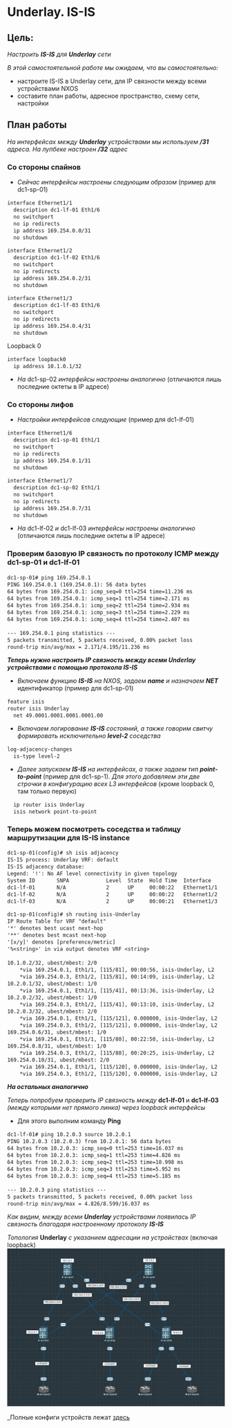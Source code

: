 # Underlay. IS-IS
## **Цель:**
_Настроить **IS-IS** для **Underlay** сети_

_В этой самостоятельной работе мы ожидаем, что вы самостоятельно:_
- настроите IS-IS в Underlay сети, для IP связности между всеми устройствами NXOS
- составите план работы, адресное пространство, схему сети, настройки
  
## **План работы**
_На интерфейсах между __Underlay__ устройствами мы используем __/31__ адреса. На лупбеке настроен __/32__ адрес_

### **Со стороны спайнов**

* _Сейчас интерфейсы настроены следующим образом_ (пример для dc1-sp-01)
```
interface Ethernet1/1
  description dc1-lf-01 Eth1/6
  no switchport
  no ip redirects
  ip address 169.254.0.0/31
  no shutdown
```
```
interface Ethernet1/2
  description dc1-lf-02 Eth1/6
  no switchport
  no ip redirects
  ip address 169.254.0.2/31
  no shutdown
```
```
interface Ethernet1/3
  description dc1-lf-03 Eth1/6
  no switchport
  no ip redirects
  ip address 169.254.0.4/31
  no shutdown
```
Loopback 0
```
interface loopback0
  ip address 10.1.0.1/32
```
* _На_ dc1-sp-02 _интерфейсы настроены аналогично_ (отличаются лишь последние октеты в IP адресе)

### **Со стороны лифов**

* _Настройки интерфейсов следующие_ (пример для dc1-lf-01)
```
interface Ethernet1/6
  description dc1-sp-01 Eth1/1
  no switchport
  no ip redirects
  ip address 169.254.0.1/31
  no shutdown
```
```
interface Ethernet1/7
  description dc1-sp-02 Eth1/1
  no switchport
  no ip redirects
  ip address 169.254.0.7/31
  no shutdown
```
* _На_ dc1-lf-02 _и_ dc1-lf-03 _интерфейсы настроены аналогично_ (отличаются лишь последние октеты в IP адресе)

### **Проверим базовую IP связность по протоколу ICMP между dc1-sp-01 и dc1-lf-01**

```
dc1-sp-01# ping 169.254.0.1
PING 169.254.0.1 (169.254.0.1): 56 data bytes
64 bytes from 169.254.0.1: icmp_seq=0 ttl=254 time=11.236 ms
64 bytes from 169.254.0.1: icmp_seq=1 ttl=254 time=2.171 ms
64 bytes from 169.254.0.1: icmp_seq=2 ttl=254 time=2.934 ms
64 bytes from 169.254.0.1: icmp_seq=3 ttl=254 time=2.229 ms
64 bytes from 169.254.0.1: icmp_seq=4 ttl=254 time=2.407 ms

--- 169.254.0.1 ping statistics ---
5 packets transmitted, 5 packets received, 0.00% packet loss
round-trip min/avg/max = 2.171/4.195/11.236 ms
```

___Теперь нужно настроить IP связность между всеми Underlay устройствами с помощью протокола IS-IS___
* _Включаем функцию_ ***IS-IS*** _на NXOS, задаем ***name*** и назначаем_ ***NET*** идентификатор (пример для dc1-sp-01)
```
feature isis
router isis Underlay
  net 49.0001.0001.0001.0001.00
```
* _Включаем логирование_ ***IS-IS*** _состояний, а также говорим свитчу формировать исключительно_ ***level-2*** _соседства_
```
log-adjacency-changes
  is-type level-2
```
* _Далее запускаем ***IS-IS*** на интерфейсах, а также задаем тип_ ***point-to-point*** (пример для dc1-sp-1). _Для этого добавляем эти две строчки в конфигурацию всех L3 интерфейсов_ (кроме loopback 0, там только первую)
```
  ip router isis Underlay
  isis network point-to-point
```

### **Теперь можем посмотреть соседства и таблицу маршрутизации для IS-IS instance**

```
dc1-sp-01(config)# sh isis adjacency
IS-IS process: Underlay VRF: default
IS-IS adjacency database:
Legend: '!': No AF level connectivity in given topology
System ID       SNPA            Level  State  Hold Time  Interface
dc1-lf-01       N/A             2      UP     00:00:22   Ethernet1/1
dc1-lf-02       N/A             2      UP     00:00:22   Ethernet1/2
dc1-lf-03       N/A             2      UP     00:00:21   Ethernet1/3

```
```
dc1-sp-01(config)# sh routing isis-Underlay
IP Route Table for VRF "default"
'*' denotes best ucast next-hop
'**' denotes best mcast next-hop
'[x/y]' denotes [preference/metric]
'%<string>' in via output denotes VRF <string>

10.1.0.2/32, ubest/mbest: 2/0
    *via 169.254.0.1, Eth1/1, [115/81], 00:00:56, isis-Underlay, L2
    *via 169.254.0.3, Eth1/2, [115/81], 00:14:09, isis-Underlay, L2
10.2.0.1/32, ubest/mbest: 1/0
    *via 169.254.0.1, Eth1/1, [115/41], 00:13:36, isis-Underlay, L2
10.2.0.2/32, ubest/mbest: 1/0
    *via 169.254.0.3, Eth1/2, [115/41], 00:13:10, isis-Underlay, L2
10.2.0.3/32, ubest/mbest: 2/0
    *via 169.254.0.1, Eth1/1, [115/121], 0.000000, isis-Underlay, L2
    *via 169.254.0.3, Eth1/2, [115/121], 0.000000, isis-Underlay, L2
169.254.0.6/31, ubest/mbest: 1/0
    *via 169.254.0.1, Eth1/1, [115/80], 00:22:50, isis-Underlay, L2
169.254.0.8/31, ubest/mbest: 1/0
    *via 169.254.0.3, Eth1/2, [115/80], 00:20:25, isis-Underlay, L2
169.254.0.10/31, ubest/mbest: 2/0
    *via 169.254.0.1, Eth1/1, [115/120], 0.000000, isis-Underlay, L2
    *via 169.254.0.3, Eth1/2, [115/120], 0.000000, isis-Underlay, L2
```
___На остальных аналогично___

_Теперь попробуем проверить IP связность между_ **dc1-lf-01** и **dc1-lf-03** _(между которыми нет прямого линка) через loopback интерфейсы_
* Для этого выполним команду **Ping**
```
dc1-lf-01# ping 10.2.0.3 source 10.2.0.1
PING 10.2.0.3 (10.2.0.3) from 10.2.0.1: 56 data bytes
64 bytes from 10.2.0.3: icmp_seq=0 ttl=253 time=16.037 ms
64 bytes from 10.2.0.3: icmp_seq=1 ttl=253 time=4.826 ms
64 bytes from 10.2.0.3: icmp_seq=2 ttl=253 time=10.998 ms
64 bytes from 10.2.0.3: icmp_seq=3 ttl=253 time=5.952 ms
64 bytes from 10.2.0.3: icmp_seq=4 ttl=253 time=5.185 ms

--- 10.2.0.3 ping statistics ---
5 packets transmitted, 5 packets received, 0.00% packet loss
round-trip min/avg/max = 4.826/8.599/16.037 ms
```
_Как видим, между всеми **Underlay** устройствами появилась IP связность благодаря настроенному протоколу **IS-IS**_

_Топология_ **Underlay** _с указанием адресации на устройствах_ (включая loopback) ![image](topology.JPG)

_Полные конфиги устройств лежат [здесь](congigs)